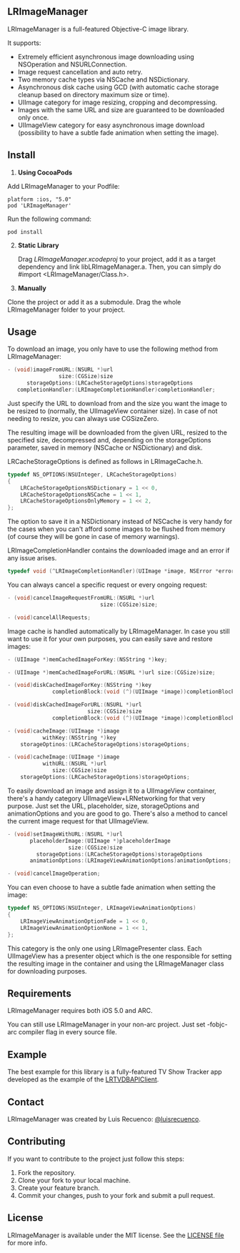 ## LRImageManager

LRImageManager is a full-featured Objective-C image library. 

It supports: 

* Extremely efficient asynchronous image downloading using NSOperation and NSURLConnection.
* Image request cancellation and auto retry.
* Two memory cache types via NSCache and NSDictionary.
* Asynchronous disk cache using GCD (with automatic cache storage cleanup based on directory maximum size or time).
* UIImage category for image resizing, cropping and decompressing.
* Images with the same URL and size are guaranteed to be downloaded only once.
* UIImageView category for easy asynchronous image download (possibility to have a subtle fade animation when setting the image). 

## Install

1. **Using CocoaPods**

  Add LRImageManager to your Podfile:

  ```
  platform :ios, "5.0"
  pod 'LRImageManager' 
  ```

  Run the following command:
  
  ```
  pod install
  ```

2. **Static Library**

    Drag *LRImageManager.xcodeproj* to your project, add it as a target dependency and link libLRImageManager.a. Then, you can simply do #import <LRImageManager/Class.h>.
	
3. **Manually**

  Clone the project or add it as a submodule. Drag the whole LRImageManager folder to your project.

## Usage

To download an image, you only have to use the following method from LRImageManager:

```objective-c
- (void)imageFromURL:(NSURL *)url
                size:(CGSize)size
      storageOptions:(LRCacheStorageOptions)storageOptions
   completionHandler:(LRImageCompletionHandler)completionHandler;
```

Just specify the URL to download from and the size you want the image to be resized to (normally, the UIImageView container size). In case of not needing to resize, you can always use CGSizeZero. 

The resulting image will be downloaded from the given URL, resized to the specified size, decompressed and, depending on the storageOptions parameter, saved in memory (NSCache or NSDictionary) and disk.

LRCacheStorageOptions is defined as follows in LRImageCache.h.

```objective-c
typedef NS_OPTIONS(NSUInteger, LRCacheStorageOptions)
{
    LRCacheStorageOptionsNSDictionary = 1 << 0,
    LRCacheStorageOptionsNSCache = 1 << 1,
    LRCacheStorageOptionsOnlyMemory = 1 << 2,
};
```

The option to save it in a NSDictionary instead of NSCache is very handy for the cases when you can't afford some images to be flushed from memory (of course they will be gone in case of memory warnings).

LRImageCompletionHandler contains the downloaded image and an error if any issue arises.

```objective-c
typedef void (^LRImageCompletionHandler)(UIImage *image, NSError *error);
```

You can always cancel a specific request or every ongoing request:

```objective-c
- (void)cancelImageRequestFromURL:(NSURL *)url
                             size:(CGSize)size;

- (void)cancelAllRequests;
```

Image cache is handled automatically by LRImageManager. In case you still want to use it for your own purposes, you can easily save and restore images:

```objective-c
- (UIImage *)memCachedImageForKey:(NSString *)key;

- (UIImage *)memCachedImageForURL:(NSURL *)url size:(CGSize)size;

- (void)diskCachedImageForKey:(NSString *)key
              completionBlock:(void (^)(UIImage *image))completionBlock;

- (void)diskCachedImageForURL:(NSURL *)url
                         size:(CGSize)size
              completionBlock:(void (^)(UIImage *image))completionBlock;

- (void)cacheImage:(UIImage *)image
           withKey:(NSString *)key
    storageOptinos:(LRCacheStorageOptions)storageOptions;

- (void)cacheImage:(UIImage *)image
           withURL:(NSURL *)url
              size:(CGSize)size
    storageOptions:(LRCacheStorageOptions)storageOptions;
```

To easily download an image and assign it to a UIImageView container, there's a handy category UIImageView+LRNetworking for that very purpose.
Just set the URL, placeholder, size, storageOptions and animationOptions and you are good to go. There's also a method to cancel the current image request for that UIImageView.

```objective-c
- (void)setImageWithURL:(NSURL *)url
       placeholderImage:(UIImage *)placeholderImage
                   size:(CGSize)size
         storageOptions:(LRCacheStorageOptions)storageOptions
       animationOptions:(LRImageViewAnimationOptions)animationOptions;

- (void)cancelImageOperation;
```

You can even choose to have a subtle fade animation when setting the image:

```objective-c
typedef NS_OPTIONS(NSUInteger, LRImageViewAnimationOptions)
{
    LRImageViewAnimationOptionFade = 1 << 0,
    LRImageViewAnimationOptionNone = 1 << 1,
};
```

This category is the only one using LRImagePresenter class. Each UIImageView has a presenter object which is the one responsible for setting the resulting image in the container and using the LRImageManager class for downloading purposes.

## Requirements

LRImageManager requires both iOS 5.0 and ARC.

You can still use LRImageManager in your non-arc project. Just set -fobjc-arc compiler flag in every source file.

## Example

The best example for this library is a fully-featured TV Show Tracker app developed as the example of the [LRTVDBAPIClient](https://github.com/luisrecuenco/LRTVDBAPIClient).

## Contact

LRImageManager was created by Luis Recuenco: [@luisrecuenco](https://twitter.com/luisrecuenco).

## Contributing

If you want to contribute to the project just follow this steps:

1. Fork the repository.
2. Clone your fork to your local machine.
3. Create your feature branch.
4. Commit your changes, push to your fork and submit a pull request.

## License

LRImageManager is available under the MIT license. See the [LICENSE file](https://github.com/luisrecuenco/LRImageManager/blob/master/LICENSE) for more info.

